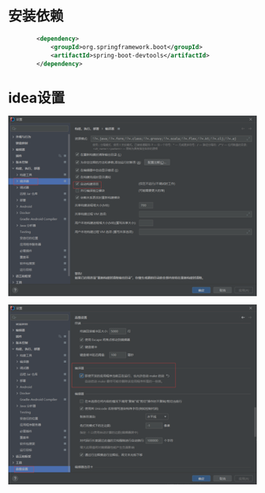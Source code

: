 # 安装依赖

```xml
        <dependency>
            <groupId>org.springframework.boot</groupId>
            <artifactId>spring-boot-devtools</artifactId>
        </dependency>
```

# idea设置

![image-20220104172533535](assets/image-20220104172533535.png)

![image-20220104173248513](assets/image-20220104173248513.png)